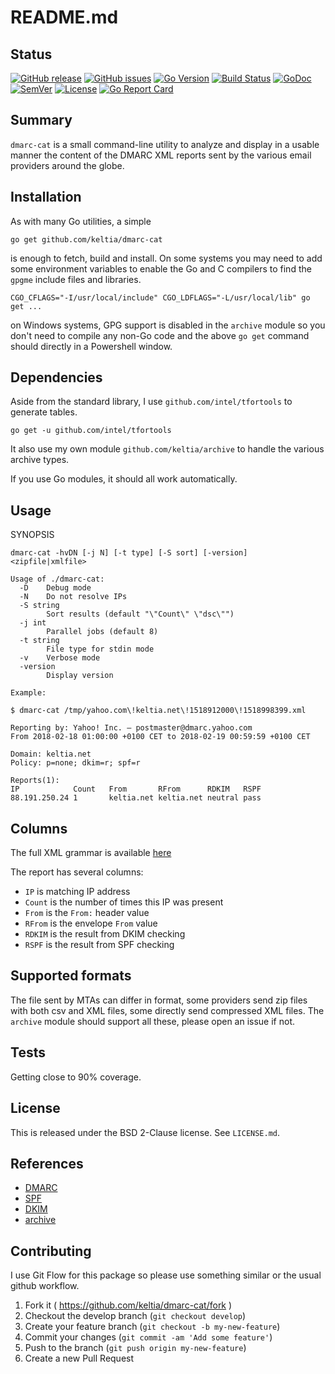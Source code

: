 # README.md

## Status

[![GitHub release](https://img.shields.io/github/release/keltia/dmarc-cat.svg)](https://github.com/keltia/dmarc-cat/releases/)
[![GitHub issues](https://img.shields.io/github/issues/keltia/dmarc-cat.svg)](https://github.com/keltia/dmarc-cat/issues)
[![Go Version](https://img.shields.io/badge/go-1.10-blue.svg)](https://golang.org/dl/)
[![Build Status](https://travis-ci.org/keltia/dmarc-cat.svg?branch=master)](https://travis-ci.org/keltia/dmarc-cat)
[![GoDoc](http://godoc.org/github.com/keltia/dmarc-cat?status.svg)](http://godoc.org/github.com/keltia/dmarc-cat)
[![SemVer](https://img.shields.io/badge/semver-2.0.0-blue)](https://semver.org/spec/v2.0.0.html)
[![License](https://img.shields.io/badge/License-BSD-blue)](https://opensource.org/licenses/BSD-2-Clause)
[![Go Report Card](https://goreportcard.com/badge/github.com/keltia/dmarc-cat)](https://goreportcard.com/report/github.com/keltia/dmarc-cat)

## Summary

`dmarc-cat` is a small command-line utility to analyze and display in a usable manner the content of the DMARC XML reports sent by the various email providers around the globe.

## Installation

As with many Go utilities, a simple

    go get github.com/keltia/dmarc-cat

is enough to fetch, build and install.  On some systems you may need to add some environment variables to enable the Go and C compilers to find the `gpgme` include files and libraries.

    CGO_CFLAGS="-I/usr/local/include" CGO_LDFLAGS="-L/usr/local/lib" go get ...

on Windows systems, GPG support is disabled in the `archive` module so you don't need to compile any non-Go code and the above `go get` command should directly in a Powershell window.

## Dependencies

Aside from the standard library, I use `github.com/intel/tfortools` to generate tables.

    go get -u github.com/intel/tfortools

It also use my own module `github.com/keltia/archive` to handle the various archive types.

If you use Go modules, it should all work automatically.

## Usage

SYNOPSIS
```
dmarc-cat -hvDN [-j N] [-t type] [-S sort] [-version] <zipfile|xmlfile>

Usage of ./dmarc-cat:
  -D	Debug mode
  -N	Do not resolve IPs
  -S string
    	Sort results (default "\"Count\" \"dsc\"")
  -j int
    	Parallel jobs (default 8)
  -t string
    	File type for stdin mode
  -v	Verbose mode
  -version
    	Display version
    	
Example:

$ dmarc-cat /tmp/yahoo.com\!keltia.net\!1518912000\!1518998399.xml

Reporting by: Yahoo! Inc. — postmaster@dmarc.yahoo.com
From 2018-02-18 01:00:00 +0100 CET to 2018-02-19 00:59:59 +0100 CET

Domain: keltia.net
Policy: p=none; dkim=r; spf=r

Reports(1):
IP            Count   From       RFrom      RDKIM   RSPF
88.191.250.24 1       keltia.net keltia.net neutral pass
```

## Columns

The full XML grammar is available [here](https://tools.ietf.org/html/rfc7489#appendix-C)

The report has several columns:

- `IP` is matching IP address
- `Count` is the number of times this IP was present
- `From` is the `From:` header value
- `RFrom` is the envelope `From` value
- `RDKIM` is the result from DKIM checking
- `RSPF` is the result from SPF checking

## Supported formats

The file sent by MTAs can differ in format, some providers send zip files with both csv and XML files, some directly send compressed XML files.  The `archive` module should support all these, please open an issue if not.

## Tests

Getting close to 90% coverage.

## License

This is released under the BSD 2-Clause license.  See `LICENSE.md`.

## References

- [DMARC](https://dmarc.org/)
- [SPF](http://www.rfc-editor.org/info/rfc7208)
- [DKIM](http://www.rfc-editor.org/info/rfc6376)
- [archive](https://github.com/keltia/archive/)

## Contributing

I use Git Flow for this package so please use something similar or the usual github workflow.

1. Fork it ( https://github.com/keltia/dmarc-cat/fork )
2. Checkout the develop branch (`git checkout develop`)
3. Create your feature branch (`git checkout -b my-new-feature`)
4. Commit your changes (`git commit -am 'Add some feature'`)
5. Push to the branch (`git push origin my-new-feature`)
6. Create a new Pull Request
